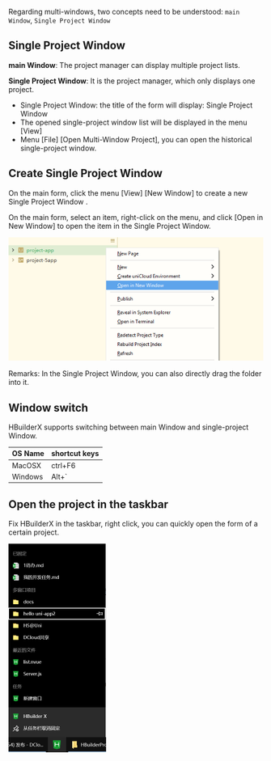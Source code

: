 Regarding multi-windows, two concepts need to be understood: `main Window`, `Single Project Window`

## Single Project Window

**main Window**:  The project manager can display multiple project lists.

**Single Project Window**: It is the project manager, which only displays one project.

- Single Project Window: the title of the form will display: Single Project Window
- The opened single-project window list will be displayed in the menu [View]
- Menu [File] [Open Multi-Window Project], you can open the historical single-project window.


## Create Single Project Window 

On the main form, click the menu [View] [New Window] to create a new Single Project Window .

On the main form, select an item, right-click on the menu, and click [Open in New Window] to open the item in the Single Project Window.

<img src="/static/snapshots/tutorial/multi-window-1_en.png" class="border-1px" />

Remarks: In the Single Project Window, you can also directly drag the folder into it.


## Window switch

HBuilderX supports switching between main Window and single-project Window.

|	OS Name|shortcut keys	|
|--	|--	|
|	MacOSX|ctrl+F6	|
| Windows  |Alt+`    |


## Open the project in the taskbar

Fix HBuilderX in the taskbar, right click, you can quickly open the form of a certain project.

<img src="/static/snapshots/tutorial/multi-window-2.png" style="zoom:50%" />

